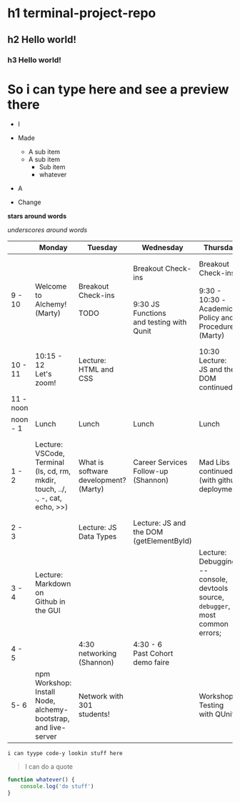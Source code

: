 # h1 terminal-project-repo

## h2 Hello world!

### h3 Hello world!

# So i can type here and see a preview there

* I
* Made
    - A sub item
    * A sub item
        - Sub item
         - whatever

* A
* Change

**stars around words**

_underscores around words_

|  	| Monday 	| Tuesday 	| Wednesday 	| Thursday 	| Friday 	|
|-	|-	|-	|-	|-	|-	|
| 9 - 10 	| Welcome to Alchemy! <br>(Marty) 	| Breakout Check-ins<br><br>TODO 	| Breakout Check-ins<br><br><br>9:30 JS Functions <br>and testing with <br>Qunit 	| Breakout Check-ins<br><br>9:30 - 10:30 -Academic <br>Policy and Procedures <br>(Marty) 	| Breakout Check-ins<br><br>Workshop: About Me page <br>(prompts, state,<br>and control flow) 	|
| 10 - 11 	| 10:15 - 12<br>Let's zoom! 	| Lecture: HTML and CSS 	|  	| 10:30 Lecture: <br>JS and the DOM <br>continued 	|  	|
| 11 - noon 	|  	|  	|  	|  	|  	|
| noon - 1 	| Lunch 	| Lunch 	| Lunch 	| Lunch 	| Lunch 	|
| 1 - 2 	| Lecture: VSCode, Terminal <br>(ls, cd, rm, mkdir,<br>touch, ../, ., -, cat, <br>echo, >>) 	| What is <br>software development? (Marty)<br> 	| Career Services <br>Follow-up (Shannon)<br><br> 	| Mad Libs continued <br>(with github deployment) 	| Workshop: About Me Page, <br>continued (with github<br>deployment, testing, <br>and branching) 	|
| 2 - 3 	|  	| Lecture: JS Data Types 	| Lecture: JS and the DOM <br>(getElementById) 	|  	|  	|
| 3 - 4 	| Lecture: Markdown on <br>Github in the GUI 	|  	|  	| Lecture: Debugging -- <br>console, devtools source, <br>`debugger`, most common <br>errors; 	|  	|
| 4 - 5 	|  	| 4:30 networking<br>(Shannon) 	| 4:30 - 6<br>Past Cohort demo faire 	|  	|  	|
| 5- 6 	| npm Workshop: Install <br>Node, alchemy-bootstrap, <br>and live-server 	| Network with 301 <br>students! 	|  	| Workshop: Testing <br>with QUnit 	| Virtual Happy Hour with<br>Alums and Industry<br>Vets! 	|

`i can tyype code-y lookin stuff here`

> I can do a quote

```js
function whatever() {
    console.log('do stuff')
}
```
